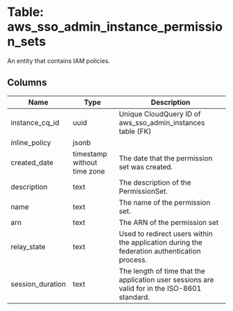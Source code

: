 
# Table: aws_sso_admin_instance_permission_sets
An entity that contains IAM policies.
## Columns
| Name        | Type           | Description  |
| ------------- | ------------- | -----  |
|instance_cq_id|uuid|Unique CloudQuery ID of aws_sso_admin_instances table (FK)|
|inline_policy|jsonb||
|created_date|timestamp without time zone|The date that the permission set was created.|
|description|text|The description of the PermissionSet.|
|name|text|The name of the permission set.|
|arn|text|The ARN of the permission set|
|relay_state|text|Used to redirect users within the application during the federation authentication process.|
|session_duration|text|The length of time that the application user sessions are valid for in the ISO-8601 standard.|
